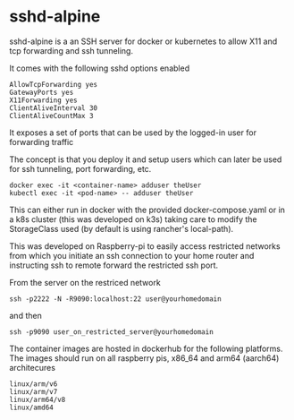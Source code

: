 # sshd-alpine
sshd-alpine is a an SSH server for docker or kubernetes to allow X11 and tcp forwarding and ssh tunneling.

It comes with the following sshd options enabled

```
AllowTcpForwarding yes
GatewayPorts yes
X11Forwarding yes
ClientAliveInterval 30
ClientAliveCountMax 3
```

It exposes a set of ports that can be used by the logged-in user for forwarding traffic

The concept is that you deploy it and setup users which can later be used for ssh tunneling, port forwarding, etc.

```
docker exec -it <container-name> adduser theUser
kubectl exec -it <pod-name> -- adduser theUser
```

This can either run in docker with the provided docker-compose.yaml or in a k8s cluster (this was developed on k3s) taking care to modify the StorageClass used (by default is using rancher's local-path).

This was developed on Raspberry-pi to easily access restricted networks from which you initiate an ssh connection to your home router and instructing ssh to remote forward the restricted ssh port.


From the server on the restriced network
```
ssh -p2222 -N -R9090:localhost:22 user@yourhomedomain
```

and then

```
ssh -p9090 user_on_restricted_server@yourhomedomain
```

The container images are hosted in dockerhub for the following platforms. The images should run on all raspberry pis, x86_64 and arm64 (aarch64) architecures

```
linux/arm/v6
linux/arm/v7
linux/arm64/v8
linux/amd64
```